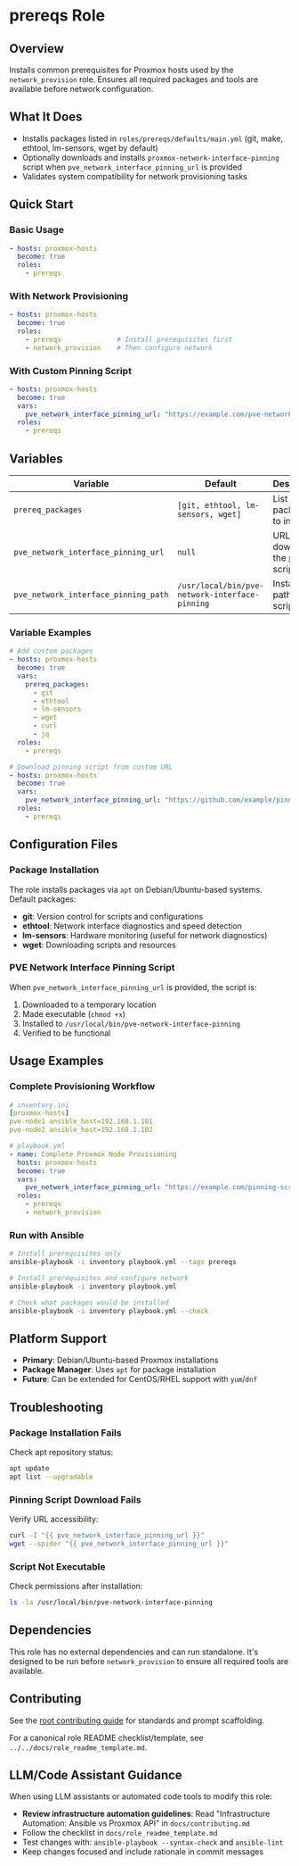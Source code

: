 # prereqs Role

## Overview
Installs common prerequisites for Proxmox hosts used by the `network_provision` role. Ensures all required packages and tools are available before network configuration.

## What It Does

- Installs packages listed in `roles/prereqs/defaults/main.yml` (git, make, ethtool, lm-sensors, wget by default)
- Optionally downloads and installs `proxmox-network-interface-pinning` script when `pve_network_interface_pinning_url` is provided
- Validates system compatibility for network provisioning tasks

## Quick Start

### Basic Usage
```yaml
- hosts: proxmox-hosts
  become: true
  roles:
    - prereqs
```

### With Network Provisioning
```yaml
- hosts: proxmox-hosts
  become: true
  roles:
    - prereqs              # Install prerequisites first
    - network_provision    # Then configure network
```

### With Custom Pinning Script
```yaml
- hosts: proxmox-hosts
  become: true
  vars:
    pve_network_interface_pinning_url: "https://example.com/pve-network-interface-pinning"
  roles:
    - prereqs
```

## Variables

| Variable | Default | Description |
|----------|---------|-------------|
| `prereq_packages` | `[git, ethtool, lm-sensors, wget]` | List of packages to install |
| `pve_network_interface_pinning_url` | `null` | URL to download the pinning script from |
| `pve_network_interface_pinning_path` | `/usr/local/bin/pve-network-interface-pinning` | Installation path for the script |

### Variable Examples

```yaml
# Add custom packages
- hosts: proxmox-hosts
  become: true
  vars:
    prereq_packages:
      - git
      - ethtool
      - lm-sensors
      - wget
      - curl
      - jq
  roles:
    - prereqs

# Download pinning script from custom URL
- hosts: proxmox-hosts
  become: true
  vars:
    pve_network_interface_pinning_url: "https://github.com/example/pinning-script"
  roles:
    - prereqs
```

## Configuration Files

### Package Installation
The role installs packages via `apt` on Debian/Ubuntu-based systems. Default packages:
- **git**: Version control for scripts and configurations
- **ethtool**: Network interface diagnostics and speed detection
- **lm-sensors**: Hardware monitoring (useful for network diagnostics)
- **wget**: Downloading scripts and resources

### PVE Network Interface Pinning Script
When `pve_network_interface_pinning_url` is provided, the script is:
1. Downloaded to a temporary location
2. Made executable (`chmod +x`)
3. Installed to `/usr/local/bin/pve-network-interface-pinning`
4. Verified to be functional

## Usage Examples

### Complete Provisioning Workflow
```yaml
# inventory.ini
[proxmox-hosts]
pve-node1 ansible_host=192.168.1.101
pve-node2 ansible_host=192.168.1.102

# playbook.yml
- name: Complete Proxmox Node Provisioning
  hosts: proxmox-hosts
  become: true
  vars:
    pve_network_interface_pinning_url: "https://example.com/pinning-script"
  roles:
    - prereqs
    - network_provision
```

### Run with Ansible
```bash
# Install prerequisites only
ansible-playbook -i inventory playbook.yml --tags prereqs

# Install prerequisites and configure network
ansible-playbook -i inventory playbook.yml

# Check what packages would be installed
ansible-playbook -i inventory playbook.yml --check
```

## Platform Support

- **Primary**: Debian/Ubuntu-based Proxmox installations
- **Package Manager**: Uses `apt` for package installation
- **Future**: Can be extended for CentOS/RHEL support with `yum`/`dnf`

## Troubleshooting

### Package Installation Fails
Check apt repository status:
```bash
apt update
apt list --upgradable
```

### Pinning Script Download Fails
Verify URL accessibility:
```bash
curl -I "{{ pve_network_interface_pinning_url }}"
wget --spider "{{ pve_network_interface_pinning_url }}"
```

### Script Not Executable
Check permissions after installation:
```bash
ls -la /usr/local/bin/pve-network-interface-pinning
```

## Dependencies

This role has no external dependencies and can run standalone. It's designed to be run before `network_provision` to ensure all required tools are available.

## Contributing
See the [root contributing guide](../../docs/contributing.md) for standards and prompt scaffolding.

For a canonical role README checklist/template, see `../../docs/role_readme_template.md`.

## LLM/Code Assistant Guidance

When using LLM assistants or automated code tools to modify this role:

- **Review infrastructure automation guidelines**: Read "Infrastructure Automation: Ansible vs Proxmox API" in `docs/contributing.md`
- Follow the checklist in `docs/role_readme_template.md`
- Test changes with: `ansible-playbook --syntax-check` and `ansible-lint`
- Keep changes focused and include rationale in commit messages
